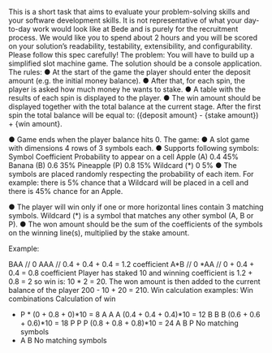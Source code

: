 This is a short task that aims to evaluate your problem-solving skills and your software development
skills. It is not representative of what your day-to-day work would look like at Bede and is purely for
the recruitment process.
We would like you to spend about 2 hours and you will be scored on your solution’s readability,
testability, extensibility, and configurability.
Please follow this spec carefully!
The problem:
You will have to build up a simplified slot machine game. The solution should be a console
application.
The rules:
● At the start of the game the player should enter the deposit amount (e.g. the initial money
balance).
● After that, for each spin, the player is asked how much money he wants to stake.
● A table with the results of each spin is displayed to the player.
● The win amount should be displayed together with the total balance at the current stage.
After the first spin the total balance will be equal to:
({deposit amount} - {stake amount}) + {win amount}.

● Game ends when the player balance hits 0.
The game:
● A slot game with dimensions 4 rows of 3 symbols each.
● Supports following symbols:
Symbol Coefficient Probability to appear on a cell
Apple (A) 0.4 45%
Banana (B) 0.6 35%
Pineapple (P) 0.8 15%
Wildcard (*) 0 5%
● The symbols are placed randomly respecting the probability of each item. For example: there
is 5% chance that a Wildcard will be placed in a cell and there is 45% chance for an Apple.

● The player will win only if one or more horizontal lines contain 3 matching symbols. Wildcard
(*) is a symbol that matches any other symbol (A, B or P).
● The won amount should be the sum of the coefficients of the symbols on the winning line(s),
multiplied by the stake amount.

Example:

BAA // 0
AAA // 0.4 + 0.4 + 0.4 = 1.2 coefficient
A*B // 0
*AA // 0 + 0.4 + 0.4 = 0.8 coefficient
Player has staked 10 and winning coefficient is 1.2 + 0.8 = 2 so win is: 10 * 2 = 20.
The won amount is then added to the current balance of the player 200 - 10 + 20 = 210.
Win calculation examples:
Win combinations Calculation of win
* P * (0 + 0.8 + 0)*10 = 8
A A A (0.4 + 0.4 + 0.4)*10 = 12
B B B (0.6 + 0.6 + 0.6)*10 = 18
P P P (0.8 + 0.8 + 0.8)*10 = 24
A B P No matching symbols
* A B No matching symbols
